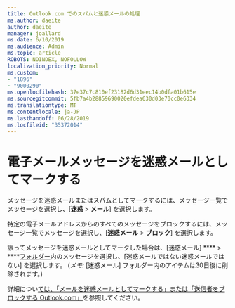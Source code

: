```yaml
---
title: Outlook.com でのスパムと迷惑メールの処理
ms.author: daeite
author: daeite
manager: joallard
ms.date: 6/10/2019
ms.audience: Admin
ms.topic: article
ROBOTS: NOINDEX, NOFOLLOW
localization_priority: Normal
ms.custom:
- "1896"
- "9000290"
ms.openlocfilehash: 37e37c7c810ef23182d6d31eec14b0dfa01b615e
ms.sourcegitcommit: 5fb7a4b28859690020efdea630d03e70cc0e6334
ms.translationtype: MT
ms.contentlocale: ja-JP
ms.lasthandoff: 06/28/2019
ms.locfileid: "35372014"
---
```

# <a name="mark-email-messages-as-junk"></a>電子メールメッセージを迷惑メールとしてマークする

メッセージを迷惑メールまたはスパムとしてマークするには、メッセージ一覧でメッセージを選択し、[**迷惑** > **メール**] を選択します。

特定の電子メールアドレスからのすべてのメッセージをブロックするには、メッセージ一覧でメッセージを選択し、[**迷惑メール** > **ブロック**] を選択します。

誤ってメッセージを迷惑メールとしてマークした場合は、[迷惑メール] **** > ****[フォルダー](https://outlook.live.com/mail/junkemail)内のメッセージを選択し、[迷惑メールではない迷惑メールではない] を選択します。 (*メモ:* [迷惑メール] フォルダー内のアイテムは30日後に削除されます。)

詳細につい[ては、「メールを迷惑メールとしてマークする」または「送信者をブロックする Outlook.com」](https://support.office.com/article/a3ece97b-82f8-4a5e-9ac3-e92fa6427ae4)を参照してください。